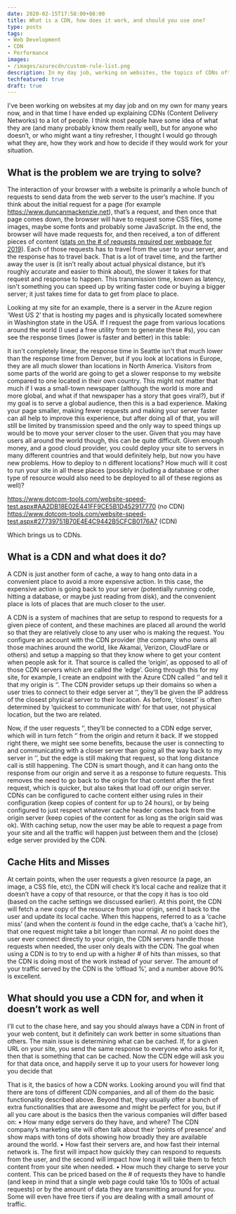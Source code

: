 ```yaml
---
date: 2020-02-15T17:58:00+08:00
title: What is a CDN, how does it work, and should you use one?
type: posts
tags:
- Web Development
- CDN
- Performance
images:
- /images/azurecdn/custom-rule-list.png
description: In my day job, working on websites, the topics of CDNs often comes up. It seems like a few folks might find a general overview of CDNs useful, so here goes...
techfeatured: true
draft: true
---
```

I've been working on websites at my day job and on my own for many years now, and in that time I have ended up explaining CDNs (Content Delivery Networks) to a lot of people. I think most people have some idea of what they are (and many probably know them really well), but for anyone who doesn’t, or who might want a tiny refresher, I thought I would go through what they are, how they work and how to decide if they would work for your situation.

## What is the problem we are trying to solve?

The interaction of your browser with a website is primarily a whole bunch of requests to send data from the web server to the user’s machine. If you think about the initial request for a page (for example https://www.duncanmackenzie.net), that’s a request, and then once that page comes down, the browser will have to request some CSS files, some images, maybe some fonts and probably some JavaScript. In the end, the browser will have made requests for, and then received, a ton of different pieces of content ([stats on the # of requests required per webpage for 2019](https://almanac.httparchive.org/en/2019/page-weight#page-requests)). Each of those requests has to travel from the user to your server, and the response has to travel back. That is a lot of travel time, and the farther away the user is (it isn’t really about actual physical distance, but it’s roughly accurate and easier to think about), the slower it takes for that request and response to happen. This transmission time, known as latency, isn't something you can speed up by writing faster code or buying a bigger server; it just takes time for data to get from place to place.

Looking at my site for an example, there is a server in the Azure region ‘West US 2’ that is hosting my pages and is physically located somewhere in Washington state in the USA. If I request the page from various locations around the world (I used a free utility from to generate these #s), you can see the response times (lower is faster and better) in this table:

It isn't completely linear, the response time in Seattle isn't that much lower than the response time from Denver, but if you look at locations in Europe, they are all much slower than locations in North America. Visitors from some parts of the world are going to get a slower response to my website compared to one located in their own country. This might not matter that much if I was a small-town newspaper (although the world is more and more global, and what if that newspaper has a story that goes viral?), but if my goal is to serve a global audience, then this is a bad experience. Making your page smaller, making fewer requests and making your server faster can all help to improve this experience, but after doing all of that, you will still be limited by transmission speed and the only way to speed things up would be to move your server closer to the user. Given that you may have users all around the world though, this can be quite difficult. Given enough money, and a good cloud provider, you could deploy your site to servers in many different countries and that would definitely help, but now you have new problems. How to deploy to n different locations? How much will it cost to run your site in all these places (possibly including a database or other type of resource would also need to be deployed to all of these regions as well)? 

https://www.dotcom-tools.com/website-speed-test.aspx#AA2DB18E02E441FF9CE5B1D452917770 (no CDN)
https://www.dotcom-tools.com/website-speed-test.aspx#27739751B70E4E4C9442B5CFCB0176A7 (CDN)


  Which brings us to CDNs.

## What is a CDN and what does it do?

A CDN is just another form of cache, a way to hang onto data in a convenient place to avoid a more expensive action. In this case, the expensive action is going back to your server (potentially running code, hitting a database, or maybe just reading from disk), and the convenient place is lots of places that are much closer to the user.

A CDN is a system of machines that are setup to respond to requests for a given piece of content, and these machines are placed all around the world so that they are relatively close to any user who is making the request. You configure an account with the CDN provider (the company who owns all those machines around the world, like Akamai, Verizon, CloudFlare or others) and setup a mapping so that they know where to get your content when people ask for it. That source is called the ‘origin’, as opposed to all of those CDN servers which are called the ‘edge’. Going through this for my site, for example, I create an endpoint with the Azure CDN called ‘’ and tell it that my origin is ‘’.  The CDN provider setups up their domains so when a user tries to connect to their edge server at ‘’, they’ll be given the IP address of the closest physical server to their location. As before, ‘closest’ is often determined by ‘quickest to communicate with’ for that user, not physical location, but the two are related.

Now, if the user requests ‘’, they’ll be connected to a CDN edge server, which will in turn fetch ‘’ from the origin and return it back. If we stopped right there, we might see some benefits, because the user is connecting to and communicating with a closer server than going all the way back to my server in ‘’, but the edge is still making that request, so that long distance call is still happening. The CDN is smart though, and it can hang onto the response from our origin and serve it as a response to future requests. This removes the need to go back to the origin for that content after the first request, which is quicker, but also takes that load off our origin server.  CDNs can be configured to cache content either using rules in their configuration (keep copies of content for up to 24 hours), or by being configured to just respect whatever cache header comes back from the origin server (keep copies of the content for as long as the origin said was ok). With caching setup, now the user may be able to request a page from your site and all the traffic will happen just between them and the (close) edge server provided by the CDN. 

## Cache Hits and Misses

At certain points, when the user requests a given resource (a page, an image, a CSS file, etc), the CDN will check it’s local cache and realize that it doesn’t have a copy of that resource, or that the copy it has is too old (based on the cache settings we discussed earlier). At this point, the CDN will fetch a new copy of the resource from your origin, send it back to the user and update its local cache. When this happens, referred to as a ‘cache miss’ (and when the content *is* found in the edge cache, that’s a ‘cache hit’), that one request might take a bit longer than normal. At no point does the user ever connect directly to your origin, the CDN servers handle those requests when needed, the user only deals with the CDN. The goal when using a CDN is to try to end up with a higher # of hits than misses, so that the CDN is doing most of the work instead of your server. The amount of your traffic served by the CDN is the ‘offload %’, and a number above 90% is excellent.

## What should you use a CDN for, and when it doesn’t work as well

I'll cut to the chase here, and say you should always have a CDN in front of your web content, but it definitely can work better in some situations than others. The main issue is determining what can be cached. If, for a given URL on your site, you send the same response to everyone who asks for it, then that is something that can be cached. Now the CDN edge will ask you for that data once, and happily serve it up to your users for however long you decide that 

That is it, the basics of how a CDN works. Looking around you will find that there are tons of different CDN companies, and all of them do the basic functionality described above. Beyond that, they usually offer a bunch of extra functionalities that are awesome and might be perfect for you, but if all you care about is the basics then the various companies will differ based on:
•	How many edge servers do they have, and where? The CDN company’s marketing site will often talk about their ‘points of presence’ and show maps with tons of dots showing how broadly they are available around the world.
•	How fast their servers are, and how fast their internal network is. The first will impact how quickly they can respond to requests from the user, and the second will impact how long it will take them to fetch content from your site when needed. 
•	How much they charge to serve your content. This can be priced based on the # of requests they have to handle (and keep in mind that a single web page could take 10s to 100s of actual requests) or by the amount of data they are transmitting around for you. Some will even have free tiers if you are dealing with a small amount of traffic.





